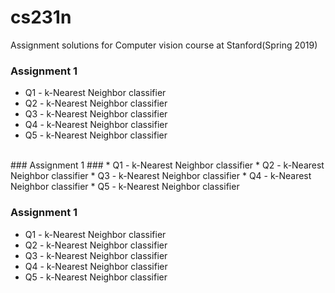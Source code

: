 # cs231n
Assignment solutions for Computer vision course at Stanford(Spring 2019)

### Assignment 1 ###
* Q1 - k-Nearest Neighbor classifier
* Q2 - k-Nearest Neighbor classifier
* Q3 - k-Nearest Neighbor classifier
* Q4 - k-Nearest Neighbor classifier
* Q5 - k-Nearest Neighbor classifier
</br>
### Assignment 1 ###
* Q1 - k-Nearest Neighbor classifier
* Q2 - k-Nearest Neighbor classifier
* Q3 - k-Nearest Neighbor classifier
* Q4 - k-Nearest Neighbor classifier
* Q5 - k-Nearest Neighbor classifier

### Assignment 1 ###
* Q1 - k-Nearest Neighbor classifier
* Q2 - k-Nearest Neighbor classifier
* Q3 - k-Nearest Neighbor classifier
* Q4 - k-Nearest Neighbor classifier
* Q5 - k-Nearest Neighbor classifier

